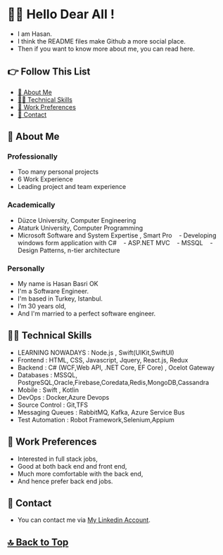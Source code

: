 # 🙋‍♂️ Hello Dear All !

- I am Hasan. 
- I think the README files make Github a more social place. 
- Then if you want to know more about me, you can read here.

## 👉 Follow This List

- [🥷 About Me](#-about-me)
- [🧑‍💻 Technical Skills](#-technical-skills)
- [💼 Work Preferences](#-work-preferences)
- [💬 Contact](#-contact)

## 🥷 About Me 

### Professionally 

- Too many personal projects 
- 6 Work Experience
- Leading project and team experience

### Academically 

- Düzce University,  Computer Engineering  
- Ataturk University, Computer Programming 
- Microsoft Software and System Expertise , Smart Pro 
   - Developing windows form application with C#
   - ASP.NET MVC
   - MSSQL 
   - Design Patterns, n-tier architecture 

### Personally 

- My name is Hasan Basri OK
- I'm a Software Engineer. 
- I'm based in Turkey, Istanbul. 
- I’m 30 years old, 
- And I'm married to a perfect software engineer. 

## 🧑‍💻 Technical Skills 

- LEARNING NOWADAYS : Node.js , Swift(UIKit,SwiftUI)
- Frontend : HTML, CSS, Javascript, Jquery, React.js, Redux
- Backend : C# (WCF,Web API, .NET Core, EF Core) , Ocelot Gateway
- Databases : MSSQL, PostgreSQL,Oracle,Firebase,Coredata,Redis,MongoDB,Cassandra
- Mobile : Swift , Kotlin 
- DevOps : Docker,Azure Devops
- Source Control : Git,TFS
- Messaging Queues : RabbitMQ, Kafka, Azure Service Bus
- Test Automation : Robot Framework,Selenium,Appium

## 💼 Work Preferences 

- Interested in full stack jobs, 
- Good at both back end and front end, 
- Much more comfortable with the back end, 
- And hence prefer back end jobs. 

## 💬 Contact 

- You can contact me via [My Linkedin Account](https://www.linkedin.com/in/hasan-basri-ok-7221b8161/). 

## [🔝 Back to Top](#-follow-this-list)
